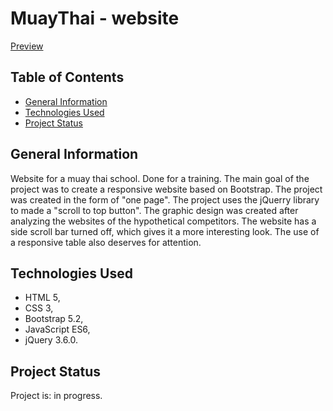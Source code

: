 # MuayThai - website

[Preview](https://arkbog.github.io/muaythai/#)



## Table of Contents

* [General Information](#general-information)
* [Technologies Used](#technologies-used)
* [Project Status](#project-status)




## General Information

Website for a muay thai school. Done for a training. The main goal of the project was to create a responsive website based on Bootstrap. The project was created in the form of "one page". The project uses the jQuerry library to made a "scroll to top button". The graphic design was created after analyzing the websites of the hypothetical competitors. The website has a side scroll bar turned off, which gives it a more interesting look. The use of a responsive table also deserves for attention.



## Technologies Used
- HTML 5,
- CSS 3,
- Bootstrap 5.2,
- JavaScript ES6,
- jQuery 3.6.0.



## Project Status
Project is: in progress.
